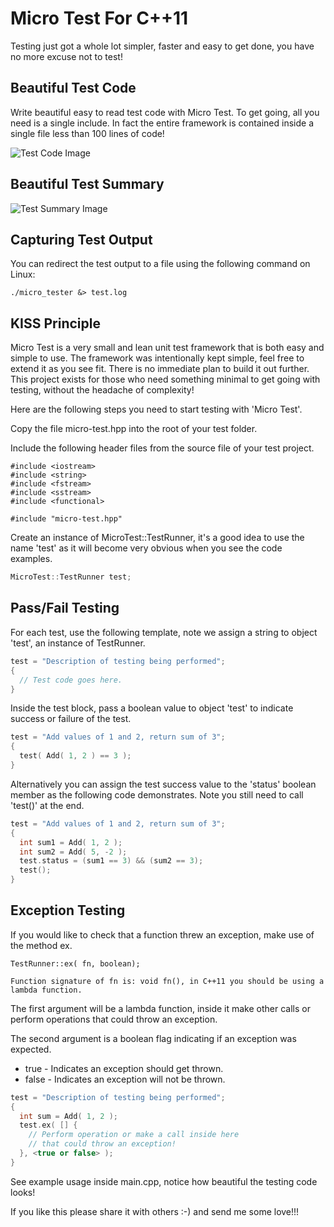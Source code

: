 # Micro Test For C++11

Testing just got a whole lot simpler, faster and easy to get done, you have no more excuse not to test!

## Beautiful Test Code
Write beautiful easy to read test code with Micro Test. To get going, all you need is a single include. In fact the entire framework is contained inside a single file less than 100 lines of code!

![Test Code Image](https://bytebucket.org/rajinder_yadav/micro_test/raw/bcbf4e0a0ab2ef09804f07b623cf39561169e8b2/micro-test.png)

## Beautiful Test Summary
![Test Summary Image](https://bytebucket.org/rajinder_yadav/micro_test/raw/e264a3fb0022dd4d5b841f08a7292901e9aa0dc1/test-run.png)

## Capturing Test Output

You can redirect the test output to a file using the following command on Linux:
```
./micro_tester &> test.log
```

## KISS Principle
Micro Test is a very small and lean unit test framework that is both easy and simple to use. The framework was intentionally kept simple, feel free to extend it as you see fit. There is no immediate plan to build it out further. This project exists for those who need something minimal to get going with testing, without the headache of complexity!

Here are the following steps you need to start testing with 'Micro Test'.

Copy the file micro-test.hpp into the root of your test folder.

Include the following header files from the source file of your test project.

```
#include <iostream>
#include <string>
#include <fstream>
#include <sstream>
#include <functional>

#include "micro-test.hpp"
```

Create an instance of MicroTest::TestRunner, it's a good idea to use the name 'test' as it will become very obvious when you see the code examples.

```C++
MicroTest::TestRunner test;
```
## Pass/Fail Testing
For each test, use the following template, note we assign a string to object 'test', an instance of TestRunner.

```C++
test = "Description of testing being performed";
{
  // Test code goes here.
}
```

Inside the test block, pass a boolean value to object 'test' to indicate success or failure of the test.

```C++
test = "Add values of 1 and 2, return sum of 3";
{
  test( Add( 1, 2 ) == 3 );
}
```

Alternatively you can assign the test success value to the 'status' boolean member as the following code demonstrates. Note you still need to call 'test()' at the end.

```C++
test = "Add values of 1 and 2, return sum of 3";
{
  int sum1 = Add( 1, 2 );
  int sum2 = Add( 5, -2 );
  test.status = (sum1 == 3) && (sum2 == 3);
  test();
}
```

## Exception Testing
If you would like to check that a function threw an exception, make use of the method ex.

```
TestRunner::ex( fn, boolean);

Function signature of fn is: void fn(), in C++11 you should be using a lambda function.
```

The first argument will be a lambda function, inside it make other calls or perform operations that could throw an exception.

The second argument is a boolean flag indicating if an exception was expected.

* true  - Indicates an exception should get thrown.
* false - Indicates an exception will not be thrown.


```C++
test = "Description of testing being performed";
{
  int sum = Add( 1, 2 );
  test.ex( [] {
    // Perform operation or make a call inside here
    // that could throw an exception!
  }, <true or false> );
}
```

See example usage inside main.cpp, notice how beautiful the testing code looks!

If you like this please share it with others :-) and send me some love!!!
